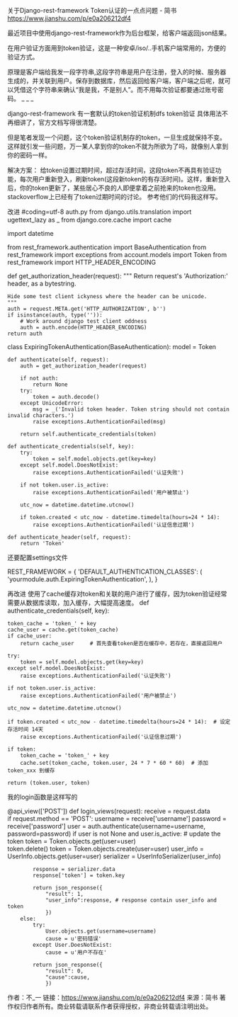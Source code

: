 关于Django-rest-framework Token认证的一点点问题 - 简书 https://www.jianshu.com/p/e0a206212df4

最近项目中使用django-rest-framework作为后台框架，给客户端返回json结果。

在用户验证方面用到token验证，这是一种安卓/iso/..手机客户端常用的，方便的验证方式。

原理是客户端给我发一段字符串,这段字符串是用户在注册，登入的时候、服务器生成的，并关联到用户。保存到数据库，然后返回给客户端，客户端之后呢，就可以凭借这个字符串来确认“我是我，不是别人”。而不用每次验证都要通过账号密码。 _ _ _

django-rest-framework 有一套默认的token验证机制dfs token验证 具体用法不再细讲了，官方文档写得很清楚。

但是笔者发现一个问题，这个token验证机制存的token，一旦生成就保持不变。这样就引发一些问题，万一某人拿到你的token不就为所欲为了吗，就像别人拿到你的密码一样。

解决方案： 给token设置过期时间，超过存活时间，这段token不再具有验证功能，每次用户重新登入，刷新token(这段新token的有存活时间)。这样，重新登入后，你的token更新了，某些居心不良的人即便拿着之前抢来的token也没用。stackoverflow上已经有了token过期时间的讨论。 参考他们的代码我这样写。

改进
#coding=utf-8   auth.py
from django.utils.translation import ugettext_lazy as _
from django.core.cache import cache

import datetime

from rest_framework.authentication import BaseAuthentication
from rest_framework import exceptions
from account.models import Token
from rest_framework import HTTP_HEADER_ENCODING

def get_authorization_header(request):
    """
    Return request's 'Authorization:' header, as a bytestring.

    Hide some test client ickyness where the header can be unicode.
    """
    auth = request.META.get('HTTP_AUTHORIZATION', b'')
    if isinstance(auth, type('')):
        # Work around django test client oddness
        auth = auth.encode(HTTP_HEADER_ENCODING)
    return auth

class ExpiringTokenAuthentication(BaseAuthentication):
    model = Token

    def authenticate(self, request):
        auth = get_authorization_header(request)

        if not auth:
            return None
        try:
            token = auth.decode()
        except UnicodeError:
            msg = _('Invalid token header. Token string should not contain invalid characters.')
            raise exceptions.AuthenticationFailed(msg)

        return self.authenticate_credentials(token)

    def authenticate_credentials(self, key):
        try:
            token = self.model.objects.get(key=key)
        except self.model.DoesNotExist:
            raise exceptions.AuthenticationFailed('认证失败')

        if not token.user.is_active:
            raise exceptions.AuthenticationFailed('用户被禁止')

        utc_now = datetime.datetime.utcnow()

        if token.created < utc_now - datetime.timedelta(hours=24 * 14):
            raise exceptions.AuthenticationFailed('认证信息过期')

    def authenticate_header(self, request):
        return 'Token'

还要配置settings文件

REST_FRAMEWORK = {
    'DEFAULT_AUTHENTICATION_CLASSES': (
        'yourmodule.auth.ExpiringTokenAuthentication',
    ),
}

再改进 使用了cache缓存对token和关联的用户进行了缓存，因为token验证经常需要从数据库读取，加入缓存，大幅提高速度。
def authenticate_credentials(self, key):

    token_cache = 'token_' + key
    cache_user = cache.get(token_cache)
    if cache_user:
        return cache_user     # 首先查看token是否在缓存中，若存在，直接返回用户

    try:
        token = self.model.objects.get(key=key)
    except self.model.DoesNotExist:
        raise exceptions.AuthenticationFailed('认证失败')

    if not token.user.is_active:
        raise exceptions.AuthenticationFailed('用户被禁止')

    utc_now = datetime.datetime.utcnow()

    if token.created < utc_now - datetime.timedelta(hours=24 * 14):  # 设定存活时间 14天
        raise exceptions.AuthenticationFailed('认证信息过期')

    if token:
        token_cache = 'token_' + key
        cache.set(token_cache, token.user, 24 * 7 * 60 * 60)  # 添加 token_xxx 到缓存

    return (token.user, token)

我的login函数是这样写的

@api_view(['POST'])
def login_views(request):
    receive = request.data   
    if request.method == 'POST':
        username = receive['username']
        password = receive['password']
        user = auth.authenticate(username=username, password=password)
        if user is not None and user.is_active:
            # update the token
            token = Token.objects.get(user=user)  
            token.delete()
            token = Token.objects.create(user=user)
            user_info = UserInfo.objects.get(user=user)
            serializer = UserInfoSerializer(user_info)

            response = serializer.data             
            response['token'] = token.key

            return json_response({
                "result": 1,
                "user_info":response, # response contain user_info and token 
                })
        else:
            try:
                User.objects.get(username=username)
                cause = u'密码错误'
            except User.DoesNotExist:
                cause = u'用户不存在'

            return json_response({
                "result": 0,
                "cause":cause,
                })

作者：不_一
链接：https://www.jianshu.com/p/e0a206212df4
来源：简书
著作权归作者所有。商业转载请联系作者获得授权，非商业转载请注明出处。
